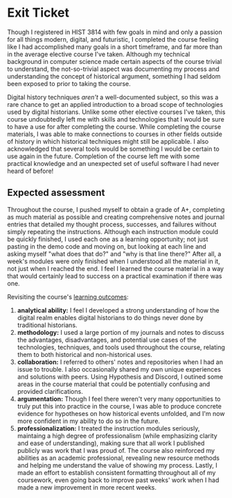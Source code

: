 # Exit Ticket

Though I registered in HIST 3814 with few goals in mind and only a passion for all things modern, digital, and futuristic, I completed the course feeling like I had accomplished many goals in a short timeframe, and far more than in the average elective course I've taken. Although my technical background in computer science made certain aspects of the course trivial to understand, the not-so-trivial aspect was documenting my process and understanding the concept of historical argument, something I had seldom been exposed to prior to taking the course.

Digital history techniques *aren't* a well-documented subject, so this was a rare chance to get an applied introduction to a broad scope of technologies used by digital historians. Unlike some other elective courses I've taken, this course undoubtedly left me with skills and technologies that I would be sure to have a use for after completing the course. While completing the course materials, I was able to make connections to courses in other fields outside of history in which historical techniques might still be applicable. I also acknowledged that several tools would be something I would be certain to use again in the future. Completion of the course left me with some practical knowledge and an unexpected set of useful software I had never heard of before!

## Expected assessment

Throughout the course, I pushed myself to obtain a grade of A+, completing as much material as possible and creating comprehensive notes and journal entries that detailed my thought process, successes, and failures without simply repeating the instructions. Although each instruction module could be quickly finished, I used each one as a learning opportunity; not just pasting in the demo code and moving on, but looking at each line and asking myself "what does that do?" and "why is that line there?" After all, a week's modules were only finished when I understood all the material in it, not just when I reached the end. I feel I learned the course material in a way that would certainly lead to success on a practical examination if there was one.

Revisiting the course's [learning outcomes](https://craftingdh.netlify.app/docs/2-learning-outcomes/):

1. **analytical ability:** I feel I developed a strong understanding of how the digital realm enables digital historians to do things never done by traditional historians.
2. **methodology:** I used a large portion of my journals and notes to discuss the advantages, disadvantages, and potential use cases of the technologies, techniques, and tools used throughout the course, relating them to both historical and non-historical uses. 
3. **collaboration:** I referred to others' notes and repositories when I had an issue to trouble. I also occasionally shared my own unique experiences and solutions with peers. Using Hypothesis and Discord, I outined some areas in the course material that could be potentially confusing and provided clarifications.
4. **argumentation:** Though I feel there weren't very many opportunities to truly put this into practice in the course, I was able to produce concrete evidence for hypotheses on how historical events unfolded, and I'm now more confident in my ability to do so in the future. 
5. **professionalization:** I treated the instruction modules seriously, maintaing a high degree of professionalism (while emphasizing clarity and ease of understanding), making sure that all work I published publicly was work that I was proud of. The course also reinforced my abilities as an academic professional, revealing new resource methods and helping me understand the value of showing my process. Lastly, I made an effort to establish consistent formatting throughout all of my coursework, even going back to improve past weeks' work when I had made a new improvement in more recent weeks.
